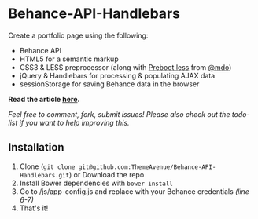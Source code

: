 Behance-API-Handlebars
======================

Create a portfolio page using the following:

- Behance API
- HTML5 for a semantic markup
- CSS3 & LESS preprocessor (along with [Preboot.less](http://getpreboot.com/) from [@mdo](http://twitter.com/mdo))
- jQuery & Handlebars for processing & populating AJAX data
- sessionStorage for saving Behance data in the browser

**Read the article [here](http://themeavenue.net/portfolio-behance-api-handlebars/).**

*Feel free to comment, fork, submit issues! Please also check out the todo-list if you want to help improving this.*

## Installation ##
1. Clone (`git clone git@github.com:ThemeAvenue/Behance-API-Handlebars.git`) or Download the repo
2. Install Bower dependencies with `bower install`
3. Go to /js/app-config.js and replace with your Behance credentials *(line 6-7)*
4. That's it!